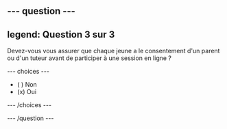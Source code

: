 --- question ---
---
legend: Question 3 sur 3
---

Devez-vous vous assurer que chaque jeune a le consentement d'un parent ou d'un tuteur avant de participer à une session en ligne ?

--- choices ---

- ( ) Non
- (x) Oui

--- /choices ---

--- /question ---
